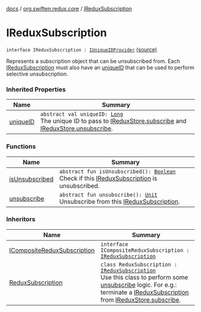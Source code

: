 [docs](../../index.md) / [org.swiften.redux.core](../index.md) / [IReduxSubscription](./index.md)

# IReduxSubscription

`interface IReduxSubscription : `[`IUniqueIDProvider`](../-i-unique-i-d-provider/index.md) [(source)](https://github.com/protoman92/KotlinRedux/tree/master/common/common-core/src/main/kotlin/org/swiften/redux/core/Subscription.kt#L17)

Represents a subscription object that can be unsubscribed from. Each [IReduxSubscription](./index.md)
must also have an [uniqueID](../-i-unique-i-d-provider/unique-i-d.md) that can be used to perform selective unsubscription.

### Inherited Properties

| Name | Summary |
|---|---|
| [uniqueID](../-i-unique-i-d-provider/unique-i-d.md) | `abstract val uniqueID: `[`Long`](https://kotlinlang.org/api/latest/jvm/stdlib/kotlin/-long/index.html)<br>The unique ID to pass to [IReduxStore.subscribe](../-i-redux-subscriber-provider/subscribe.md) and [IReduxStore.unsubscribe](../-i-redux-unsubscriber-provider/unsubscribe.md). |

### Functions

| Name | Summary |
|---|---|
| [isUnsubscribed](is-unsubscribed.md) | `abstract fun isUnsubscribed(): `[`Boolean`](https://kotlinlang.org/api/latest/jvm/stdlib/kotlin/-boolean/index.html)<br>Check if this [IReduxSubscription](./index.md) is unsubscribed. |
| [unsubscribe](unsubscribe.md) | `abstract fun unsubscribe(): `[`Unit`](https://kotlinlang.org/api/latest/jvm/stdlib/kotlin/-unit/index.html)<br>Unsubscribe from this [IReduxSubscription](./index.md). |

### Inheritors

| Name | Summary |
|---|---|
| [ICompositeReduxSubscription](../-i-composite-redux-subscription/index.md) | `interface ICompositeReduxSubscription : `[`IReduxSubscription`](./index.md) |
| [ReduxSubscription](../-redux-subscription/index.md) | `class ReduxSubscription : `[`IReduxSubscription`](./index.md)<br>Use this class to perform some [unsubscribe](../-redux-subscription/unsubscribe.md) logic. For e.g.: terminate a [IReduxSubscription](./index.md) from [IReduxStore.subscribe](../-i-redux-subscriber-provider/subscribe.md). |
